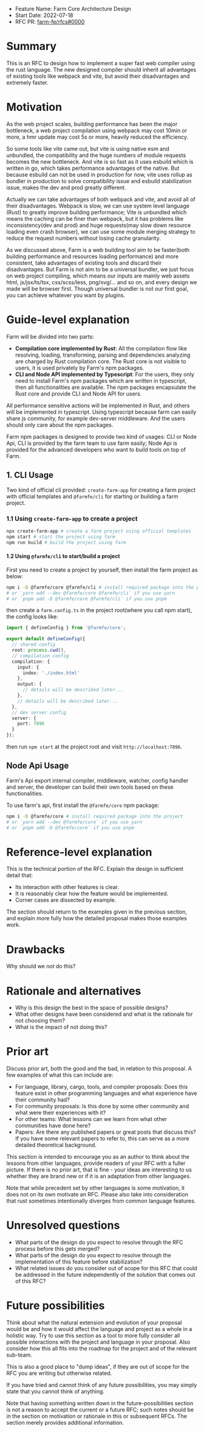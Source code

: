 - Feature Name: Farm Core Architecture Design
- Start Date: 2022-07-18
- RFC PR: [farm-fe/rfcs#0000](https://github.com/farm-fe/rfcs/pull/0000)

# Summary
This is an RFC to design how to implement a super fast web compiler using the rust language. The new designed compiler should inherit all advantages of existing tools like webpack and vite, but avoid their disadvantages and extremely faster.

# Motivation
As the web project scales, building performance has been the major bottleneck, a web project compilation using webpack may cost 10min or more, a hmr update may cost 5s or more, heavily reduced the efficiency.

So some tools like vite came out, but vite is using native esm and unbundled, the compatibility and the huge numbers of module requests becomes the new bottleneck. And vite is so fast as it uses esbuild which is written in go, which takes performance advantages of the native. But because esbuild can not be used in production for now, vite uses rollup as bundler in production to solve compatibility issue and esbuild stabilization issue, makes the dev and prod greatly different.

Actually we can take advantages of both webpack and vite, and avoid all of their disadvantages. Webpack is slow, we can use system level language (Rust) to greatly improve building performance; Vite is unbundled which means the caching can be finer than webpack, but it has problems like inconsistency(dev and prod) and huge requests(may slow down resource loading even crash browser), we can use some module merging strategy to reduce the request numbers without losing cache granularity.

As we discussed above, Farm is a web building tool aim to be faster(both building performance and resources loading performance) and more consistent, take advantages of existing tools and discard their disadvantages. But Farm is not aim to be a universal bundler, we just focus on web project compiling, which means our inputs are mainly web assets html, js/jsx/ts/tsx, css/scss/less, png/svg/... and so on, and every design we made will be browser first. Though universal bundler is not our first goal, you can achieve whatever you want by plugins.

# Guide-level explanation
Farm will be divided into two parts:
- **Compilation core implemented by Rust**: All the compilation flow like resolving, loading, transforming, parsing and dependencies analyzing are charged by Rust compilation core. The Rust core is not visible to users, it is used privately by Farm's npm packages.
- **CLI and Node API implemented by Typescript**: For the users, they only need to install Farm's npm packages which are written in typescript, then all functionalities are available. The npm packages encapsulate the Rust core and provide CLI and Node API for users.

All performance sensitive actions will be implemented in Rust, and others will be implemented in typescript. Using typescript because farm can easily share js community, for example dev-server middleware. And the users should only care about the npm packages.

Farm npm packages is designed to provide two kind of usages: CLI or Node Api, CLI is provided by the farm team to use farm easily; Node Api is provided for the advanced developers who want to build tools on top of Farm.

## 1. CLI Usage
Two kind of official cli provided: `create-farm-app` for creating a farm project with official templates and `@farmfe/cli` for starting or building a farm project.

### 1.1 Using `create-farm-app` to create a project
```bash
npx create-farm-app # create a farm project using official templates
npm start # start the project using farm
npm run build # build the project using farm
```

#### 1.2 Using `@farmfe/cli` to start/build a project
First you need to create a project by yourself, then install the farm project as below:
```bash
npm i -D @farmfe/core @farmfe/cli # install required package into the project
# or `yarn add --dev @farmfe/core @farmfe/cli` if you use yarn
# or `pnpm add -D @farmfe/core @farmfe/cli` if you use pnpm
```

then create a `farm.config.ts` in the project root(where you call npm start), the config looks like:
```ts
import { defineConfig } from '@farmfe/core';

export default defineConfig({
  // shared config
  root: process.cwd(),
  // compilation config
  compilation: {
    input: {
      index: './index.html'
    },
    output: {
      // details will be described later...
    },
    // details will be described later...
  },
  // dev server config
  server: {
    port: 7896
  }
});
```

then run `npm start` at the project root and visit `http://localhost:7896`.

## Node Api Usage
Farm's Api export internal compiler, middleware, watcher, config handler and server, the developer can build their own tools based on these functionalities.

To use farm's api, first install the `@farmfe/core` npm package:
```bash
npm i -D @farmfe/core # install required package into the project
# or `yarn add --dev @farmfe/core` if you use yarn
# or `pnpm add -D @farmfe/core` if you use pnpm
```

# Reference-level explanation
[reference-level-explanation]: #reference-level-explanation

This is the technical portion of the RFC. Explain the design in sufficient detail that:

- Its interaction with other features is clear.
- It is reasonably clear how the feature would be implemented.
- Corner cases are dissected by example.

The section should return to the examples given in the previous section, and explain more fully how the detailed proposal makes those examples work.

# Drawbacks
[drawbacks]: #drawbacks

Why should we *not* do this?

# Rationale and alternatives
[rationale-and-alternatives]: #rationale-and-alternatives

- Why is this design the best in the space of possible designs?
- What other designs have been considered and what is the rationale for not choosing them?
- What is the impact of not doing this?

# Prior art
[prior-art]: #prior-art

Discuss prior art, both the good and the bad, in relation to this proposal.
A few examples of what this can include are:

- For language, library, cargo, tools, and compiler proposals: Does this feature exist in other programming languages and what experience have their community had?
- For community proposals: Is this done by some other community and what were their experiences with it?
- For other teams: What lessons can we learn from what other communities have done here?
- Papers: Are there any published papers or great posts that discuss this? If you have some relevant papers to refer to, this can serve as a more detailed theoretical background.

This section is intended to encourage you as an author to think about the lessons from other languages, provide readers of your RFC with a fuller picture.
If there is no prior art, that is fine - your ideas are interesting to us whether they are brand new or if it is an adaptation from other languages.

Note that while precedent set by other languages is some motivation, it does not on its own motivate an RFC.
Please also take into consideration that rust sometimes intentionally diverges from common language features.

# Unresolved questions
[unresolved-questions]: #unresolved-questions

- What parts of the design do you expect to resolve through the RFC process before this gets merged?
- What parts of the design do you expect to resolve through the implementation of this feature before stabilization?
- What related issues do you consider out of scope for this RFC that could be addressed in the future independently of the solution that comes out of this RFC?

# Future possibilities
[future-possibilities]: #future-possibilities

Think about what the natural extension and evolution of your proposal would
be and how it would affect the language and project as a whole in a holistic
way. Try to use this section as a tool to more fully consider all possible
interactions with the project and language in your proposal.
Also consider how this all fits into the roadmap for the project
and of the relevant sub-team.

This is also a good place to "dump ideas", if they are out of scope for the
RFC you are writing but otherwise related.

If you have tried and cannot think of any future possibilities,
you may simply state that you cannot think of anything.

Note that having something written down in the future-possibilities section
is not a reason to accept the current or a future RFC; such notes should be
in the section on motivation or rationale in this or subsequent RFCs.
The section merely provides additional information.